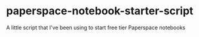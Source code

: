 # paperspace-notebook-starter-script
A little script that I've been using to start free tier Paperspace notebooks
